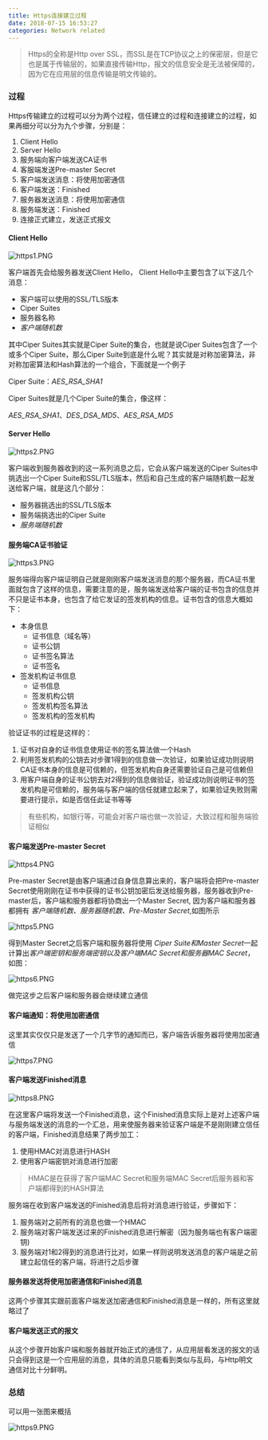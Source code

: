```yaml
---
title: Https连接建立过程
date: 2018-07-15 16:53:27
categories: Network related
---
```

> Https的全称是Http over SSL，而SSL是在TCP协议之上的保密层，但是它也是属于传输层的，如果直接传输Http，报文的信息安全是无法被保障的，因为它在应用层的信息传输是明文传输的。

### 过程

Https传输建立的过程可以分为两个过程，信任建立的过程和连接建立的过程，如果再细分可以分为九个步骤，分别是：

1. Client Hello
2. Server Hello
3. 服务端向客户端发送CA证书
4. 客服端发送Pre-master Secret
5. 客户端发送消息：将使用加密通信
6. 客户端发送：Finished
7. 服务器发送消息：将使用加密通信
8. 服务端发送：Finished
9. 连接正式建立，发送正式报文

#### Client Hello

![https1.PNG](https://i.loli.net/2018/07/15/5b4b1028c325e.png)

客户端首先会给服务器发送Client Hello， Client Hello中主要包含了以下这几个消息：

* 客户端可以使用的SSL/TLS版本
* Ciper Suites
* 服务器名称
* *客户端随机数*

其中Ciper Suites其实就是Ciper Suite的集合，也就是说Ciper Suites包含了一个或多个Ciper Suite，那么Ciper Suite到底是什么呢？其实就是对称加密算法，非对称加密算法和Hash算法的一个组合，下面就是一个例子

Ciper Suite：*AES_RSA_SHA1*

Ciper Suites就是几个Ciper Suite的集合，像这样：

*AES_RSA_SHA1*、*DES_DSA_MD5*、*AES_RSA_MD5*


#### Server Hello

![https2.PNG](https://i.loli.net/2018/07/15/5b4b1028d5f2e.png)

客户端收到服务器收到的这一系列消息之后，它会从客户端发送的Ciper Suites中挑选出一个Ciper Suite和SSL/TLS版本，然后和自己生成的客户端随机数一起发送给客户端，就是这几个部分：

* 服务器挑选出的SSL/TLS版本
* 服务端挑选出的Ciper Suite
* *服务端随机数*

#### 服务端CA证书验证


![https3.PNG](https://i.loli.net/2018/07/15/5b4b1028d6371.png)


服务端得向客户端证明自己就是刚刚客户端发送消息的那个服务器，而CA证书里面就包含了这样的信息，需要注意的是，服务端发送给客户端的证书包含的信息并不只是证书本身，也包含了给它发证的签发机构的信息。证书包含的信息大概如下：

* 本身信息
   * 证书信息（域名等）
   * 证书公钥
   * 证书签名算法
   * 证书签名
* 签发机构证书信息
   * 证书信息
   * 签发机构公钥
   * 签发机构签名算法
   * 签发机构的签发机构

验证证书的过程是这样的：

1. 证书对自身的证书信息使用证书的签名算法做一个Hash
2. 利用签发机构的公钥去对步骤1得到的信息做一次验证，如果验证成功则说明CA证书本身的信息是可信赖的，但签发机构自身还需要验证自己是可信赖但
3. 用客户端自身的证书公钥去对2得到的信息做验证，验证成功则说明证书的签发机构是可信赖的，服务端与客户端的信任就建立起来了，如果验证失败则需要进行提示，如是否信任此证书等等

> 有些机构，如银行等，可能会对客户端也做一次验证，大致过程和服务端验证相似

#### 客户端发送Pre-master Secret


![https4.PNG](https://i.loli.net/2018/07/15/5b4b1028dabe6.png)

Pre-master Secret是由客户端通过自身信息算出来的，客户端将会把Pre-master Secret使用刚刚在证书中获得的证书公钥加密后发送给服务器，服务器收到Pre-master后，客户端和服务器都将协商出一个Master Secret, 因为客户端和服务器都拥有 *客户端随机数、服务器随机数、Pre-Master Secret*,如图所示


![https5.PNG](https://i.loli.net/2018/07/15/5b4b1028e8d11.png)

得到Master Secret之后客户端和服务器将使用 *Ciper Suite和Master Secret*一起计算出*客户端密钥和服务端密钥以及客户端MAC Secret和服务器MAC Secret*，如图：


![https6.PNG](https://i.loli.net/2018/07/15/5b4b1028e8da5.png)

做完这步之后客户端和服务器会继续建立通信

#### 客户端通知：将使用加密通信

这里其实仅仅只是发送了一个几字节的通知而已，客户端告诉服务器将使用加密通信


![https7.PNG](https://i.loli.net/2018/07/15/5b4b1028e92ae.png)

#### 客户端发送Finished消息


![https8.PNG](https://i.loli.net/2018/07/15/5b4b1028e9688.png)

在这里客户端将发送一个Finished消息，这个Finished消息实际上是对上述客户端与服务端发送的消息的一个汇总，用来使服务器来验证客户端是不是刚刚建立信任的客户端，Finished消息结果了两步加工：

1. 使用HMAC对消息进行HASH
2. 使用客户端密钥对消息进行加密



> HMAC是在获得了客户端MAC Secret和服务端MAC Secret后服务器和客户端都得到的HASH算法

服务端在收到客户端发送的Finished消息后将对消息进行验证，步骤如下：
1. 服务端对之前所有的消息也做一个HMAC
2. 服务端对客户端发送过来的Finished消息进行解密（因为服务端也有客户端密钥)
3. 服务端对1和2得到的消息进行比对，如果一样则说明发送消息的客户端是之前建立起信任的客户端，将进行之后步骤

#### 服务器发送将使用加密通信和Finished消息

这两个步骤其实跟前面客户端发送加密通信和Finished消息是一样的，所有这里就略过了

#### 客户端发送正式的报文

从这个步骤开始客户端和服务器就开始正式的通信了，从应用层看发送的报文的话只会得到这是一个应用层的消息，具体的消息只能看到类似与乱码，与Http明文通信对比十分鲜明。

### 总结


可以用一张图来概括

![https9.PNG](https://i.loli.net/2018/07/15/5b4b1029081d8.png)



